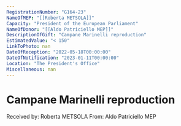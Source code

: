 ```yaml
---
RegistrationNumber: "G164-23"
NameOfMEP: "[[Roberta METSOLA]]"
Capacity: "President of the European Parliament"
NameOfDonor: "[[Aldo Patriciello MEP]]"
DescriptionOfGift: "Campane Marinelli reproduction"
EstimatedValue: "< 150"
LinkToPhoto: nan
DateOfReception: "2022-05-18T00:00:00"
DateOfNotification: "2023-01-11T00:00:00"
Location: "The President's Office"
Miscellaneous: nan
---
```


# Campane Marinelli reproduction

Received by: Roberta METSOLA
From: Aldo Patriciello MEP
